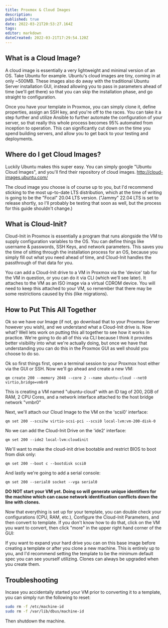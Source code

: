 ```yaml
---
title: Proxmox & Cloud Images
description: 
published: true
date: 2022-03-21T20:53:27.164Z
tags: 
editor: markdown
dateCreated: 2022-03-21T17:29:54.120Z
---
```


## What is a Cloud Image?

A cloud image is essentially a very lightweight and minimal version of an OS. Take Ubuntu for example. Ubuntu's cloud images are tiny, coming in at only ~500MB. These images also do away with the traditional Ubuntu Server installation GUI, instead allowing you to pass in parameters ahead of time (we'll get there) so that you can skip the installation phase, and go straight to configuration.

Once you have your template in Proxmox, you can simply clone it, define properties, assign an SSH key, and you're off to the races. You can take it a step further and utilize Ansible to further automate the configuration of your server, so that really this whole process becomes 95% automated from inception to operation. This can significantly cut down on the time you spend building servers, and allow you to get back to your testing and deployments.

## Where do I get Cloud Images?

Luckily Ubuntu makes this super easy. You can simply google "Ubuntu Cloud Images", and you'll find their repository of cloud images. http://cloud-images.ubuntu.com/

The cloud image you choose is of course up to you, but I'd recommend sticking to the most up-to-date LTS distribution, which at the time of writing is going to be the "Focal" 20.04 LTS version. ("Jammy" 22.04 LTS is set to release shortly, so I'll probably be testing that soon as well, but the process for this guide shouldn't change.)

## What is Cloud-Init?

Cloud-Init in Proxmox is essentially a program that runs alongside the VM to supply configuration variables to the OS. You can define things like username & passwords, SSH Keys, and network parameters. This saves you the time of sitting through the installation process for an OS, because you simply fill out what you need ahead of time, and Cloud-Init handles the passthrough of that data for you.

You can add a Cloud-Init drive to a VM in Proxmox via the 'device' tab for the VM in question, or you can do it via CLI (which we'll see later). It attaches to the VM as an ISO image via a virtual CDROM device. You will need to keep this attached to your VM, so remember that there may be some restrictions caused by this (like migrations).

## How to Put This All Together

Ok so we have our Image (if not, go download that to your Proxmox Server however you wish), and we understand what a Cloud-Init drive is. Now what? Well lets work on putting this all together to see how it works in practice. We're going to do all of this via CLI because I think it provides better visibility into what we're actually doing, but once we have that understanding you can do this in the Proxmox GUI as well should you choose to do so.

Ok so first things first, open a terminal session to your Proxmox host either via the GUI or SSH. Now we'll go ahead and create a new VM:

`qm create 200 --memory 2048 --core 2 --name ubuntu-cloud --net0 virtio,bridge=vmbr0`

This is creating a VM named "ubuntu-cloud" with an ID tag of 200, 2GB of RAM, 2 CPU Cores, and a network interface attached to the host bridge network "vmbr0"

Next, we'll attach our Cloud Image to the VM on the 'scsi0' interface:

`qm set 200 --scsihw virtio-scsi-pci --scsi0 local-lvm:vm-200-disk-0`

No we can add the Cloud-Init Drive on the 'ide2' interface:

`qm set 200 --ide2 local-lvm:cloudinit`

We'll want to make the cloud-init drive bootable and restrict BIOS to boot from disk only:

`qm set 200 --boot c --bootdisk scsi0`

And lastly we're going to add a serial console:

`qm set 200 --serial0 socket --vga serial0`

**DO NOT start your VM yet. Doing so will generate unique identifiers for the machine which can cause network identification conflicts down the line with clones.**

Now that everything is set up for your template, you can double check your configurations (CPU, RAM, etc.), Configure the Cloud-Init Parameters, and then convert to template. If you don't know how to do that, click on the VM you want to convert, then click "more" in the upper right hand corner of the GUI:

If you want to expand your hard drive you can on this base image before creating a template or after you clone a new machine. This is entirely up to you, and I'd recommend setting the template to be the minimum default spec you can see yourself utilizing. Clones can always be upgraded when you create them.

## Troubleshooting

Incase you accidentally started your VM prior to converting it to a template, you can simply run the following to reset:
```bash
sudo rm -f /etc/machine-id
sudo rm -f /var/lib/dbus/machine-id
```
Then shutdown the machine.
